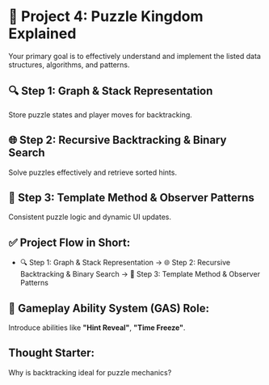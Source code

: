 
# 🧩 Project 4: Puzzle Kingdom Explained

Your primary goal is to effectively understand and implement the listed data structures, algorithms, and patterns.

## 🔍 Step 1: Graph & Stack Representation
Store puzzle states and player moves for backtracking.

## 🌐 Step 2: Recursive Backtracking & Binary Search
Solve puzzles effectively and retrieve sorted hints.

## 🚦 Step 3: Template Method & Observer Patterns
Consistent puzzle logic and dynamic UI updates.


## ✅ Project Flow in Short:
- 🔍 Step 1: Graph & Stack Representation → 🌐 Step 2: Recursive Backtracking & Binary Search → 🚦 Step 3: Template Method & Observer Patterns

## 🎲 Gameplay Ability System (GAS) Role:
Introduce abilities like **"Hint Reveal"**, **"Time Freeze"**.

## Thought Starter:
Why is backtracking ideal for puzzle mechanics?
